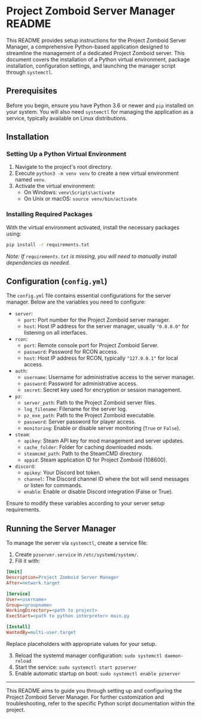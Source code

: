 # Project Zomboid Server Manager README

This README provides setup instructions for the Project Zomboid Server Manager, a comprehensive Python-based application
designed to streamline the management of a dedicated Project Zomboid server. This document covers the installation of a
Python virtual environment, package installation, configuration settings, and launching the manager script
through `systemctl`.

## Prerequisites

Before you begin, ensure you have Python 3.6 or newer and `pip` installed on your system. You will also need `systemctl`
for managing the application as a service, typically available on Linux distributions.

## Installation

### Setting Up a Python Virtual Environment

1. Navigate to the project's root directory.
2. Execute `python3 -m venv venv` to create a new virtual environment named `venv`.
3. Activate the virtual environment:
    - On Windows: `venv\Scripts\activate`
    - On Unix or macOS: `source venv/bin/activate`

### Installing Required Packages

With the virtual environment activated, install the necessary packages using:

```bash
pip install -r requirements.txt
```

*Note: If `requirements.txt` is missing, you will need to manually install dependencies as needed.*

## Configuration (`config.yml`)

The `config.yml` file contains essential configurations for the server manager. Below are the variables you need to
configure:

- `server`:
    - `port`: Port number for the Project Zomboid server manager.
    - `host`: Host IP address for the server manager, usually `"0.0.0.0"` for listening on all interfaces.
- `rcon`:
    - `port`: Remote console port for Project Zomboid Server.
    - `password`: Password for RCON access.
    - `host`: Host IP address for RCON, typically `"127.0.0.1"` for local access.
- `auth`:
    - `username`: Username for administrative access to the server manager.
    - `password`: Password for administrative access.
    - `secret`: Secret key used for encryption or session management.
- `pz`:
    - `server_path`: Path to the Project Zomboid server files.
    - `log_filename`: Filename for the server log.
    - `pz_exe_path`: Path to the Project Zomboid executable.
    - `password`: Server password for player access.
    - `monitoring`: Enable or disable server monitoring (`True` or `False`).
- `steam`:
    - `apikey`: Steam API key for mod management and server updates.
    - `cache_folder`: Folder for caching downloaded mods.
    - `steamcmd_path`: Path to the SteamCMD directory.
    - `appid`: Steam application ID for Project Zomboid (108600).
- `discord`:
    - `apikey`: Your Discord bot token.
    - `channel`: The Discord channel ID where the bot will send messages or listen for commands.
    - `enable`: Enable or disable Discord integration (False or True).

Ensure to modify these variables according to your server setup requirements.

## Running the Server Manager

To manage the server via `systemctl`, create a service file:

1. Create `pzserver.service` in `/etc/systemd/system/`.
2. Fill it with:

```ini
[Unit]
Description=Project Zomboid Server Manager
After=network.target

[Service]
User=<username>
Group=<groupname>
WorkingDirectory=<path to project>
ExecStart=<path to python interpreter> main.py

[Install]
WantedBy=multi-user.target
```

Replace placeholders with appropriate values for your setup.

3. Reload the systemd manager configuration: `sudo systemctl daemon-reload`
4. Start the service: `sudo systemctl start pzserver`
5. Enable automatic startup on boot: `sudo systemctl enable pzserver`

---

This README aims to guide you through setting up and configuring the Project Zomboid Server Manager. For further
customization and troubleshooting, refer to the specific Python script documentation within the project.
